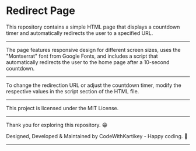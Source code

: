 # Redirect Page

This repository contains a simple HTML page that displays a countdown timer and automatically redirects the user to a specified URL.

---

The page features responsive design for different screen sizes, uses the "Montserrat" font from Google Fonts, and includes a script that automatically redirects the user to the home page after a 10-second countdown.

---

To change the redirection URL or adjust the countdown timer, modify the respective values in the script section of the HTML file.

---

This project is licensed under the MIT License.

---

Thank you for exploring this repository. 😁

Designed, Developed & Maintained by CodeWithKartikey - Happy coding. 🚀

---

